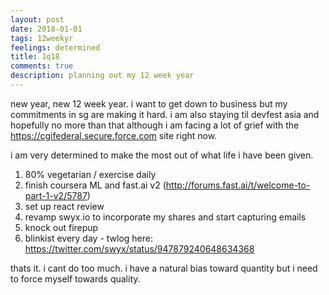 ```yaml
---
layout: post
date: 2018-01-01
tags: 12weekyr
feelings: determined
title: 1q18
comments: true
description: planning out my 12 week year
---
```


new year, new 12 week year. i want to get down to business but my commitments in sg are making it hard. i am also staying til devfest asia and hopefully no more than that although i am facing a lot of grief with the https://cgifederal.secure.force.com site right now.

i am very determined to make the most out of what life i have been given.

1. 80% vegetarian / exercise daily
2. finish coursera ML and fast.ai v2 (http://forums.fast.ai/t/welcome-to-part-1-v2/5787)
3. set up react review
4. revamp swyx.io to incorporate my shares and start capturing emails
5. knock out firepup
6. blinkist every day - twlog here: <https://twitter.com/swyx/status/947879240648634368>

thats it. i cant do too much. i have a natural bias toward quantity but i need to force myself towards quality.
